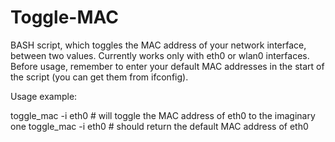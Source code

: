 Toggle-MAC
==========

BASH script, which toggles the MAC address of your network interface, between two values. Currently works only with eth0 or wlan0 interfaces. Before usage, remember to enter your default MAC addresses in the start of the script (you can get them from ifconfig).

Usage example:

toggle_mac -i eth0 # will toggle the MAC address of eth0 to the imaginary one
toggle_mac -i eth0 # should return the default MAC address of eth0
